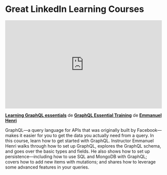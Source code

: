 <h1>Great LinkedIn Learning Courses </h1>

<div style="position:relative;height:0;padding-bottom:56.25%"><iframe width="640" height="360" src="https://www.linkedin.com/learning/embed/graphql-essential-training-14933112/learning-graphql-essentials?autoplay=false&claim=AQHLxrCBSh21OQAAAYLsxYVapbagRYosNW0CkeX0KTp9fXzLVBl6Ap_4IpVhG5IevVS7GkcIAvDQxoL0ggzgRbz_rviZdW8B-yk6ASEI81io0n4l9rDZLLwZzHoFXwFoTkG3PIkPykK-Rea5x4VM-fJS2D-PIPY8pPDuckNVII3DROcHwtWSHw-7jxNlu93y1zG13SlAdFFjxZlpnVjRABIcZKZs7soWAhodUra9QW8cl_fdWDCqfsgOi2QRE2qqbX9ppGMNi_uSP_CP01EOtqAgqVsxAT0OpmTk4DKpQ79KV2ZE5tpzazh-chgx2_B33FlWAdsyFigbuT9R5fWzJNl1budoNAqi0aKZG20I4MrzIO6f4vmlfgn3zBoyBbPKMaIoHYGUgk3oLLIFsU-f8ZpsCQ8-4kqWKToYB4w0bwbPuffT2qN5EqYnoq3qeTzYmyOqJzP_rAoOnofxfnhQa2WsRLVEVUyd_9FPSfoY2IlHzxKp958swBhe6_nF4G8qw0bNrOQnbNb2o0IQesaP9VSwrx5GWM_eDOZy11cE-Qh1PaD0zc8lVqSTBMy0dCz2jC3OHV41vRHteDioWaDn1ipW4fjd6beNYQFYcYA6nXpikkS5wWsTWjOMPDnMJ9Q-FxdvB7_1DxPo72cVj2Rwikv93gvS9N6G7ySwwgwWBGUfOiauKkD2zqz6yDot9t59EYv4TRbIbixqOIb3k4r5-yGBHZkJxvpOI1miSWOWmXr72IKJBh7wJMTfP-cZkAoRjMl4rn7KXzw3NxRJD4Pea3Y19Qn7nkE9kiMjJpnByMN3AKk2upNTK7MFRlK89rFu3mOi8VtJA_XvVRjZ7cAxhKZFHmPxmAPGq4Oqy1KxWM442Rf7bT0-pXU8h12ZtPBk2V99XFq0rbTEhAsUTHCYU5oiD5rlnk1SGsmmhytAmNu-WCMd3WWdq7owpMjAwT08qaxSA8Cv9ZEEpZb7L0CtwKaocIoh_s3DwU_M3GVYWJM1w_0lm_BA36RXcmVdC2KHgAid0zcZuOECbGyJqNv_EP2_to9w5VdSqHXzsaHrBcgDzEbRZqndNgEkR0e1zlZFo-YNmcGtHr2qI0ttXkaMEh-djVxBOQBDpcoXsY9zdWJBjqvD-pv3XRx9Nsi-si8eHJyipiaKq9XNlFiGYKwF1K1tJAT_5J2dUvad&lipi=urn%3Ali%3Apage%3Ad_learning_content%3BJFfH3OoZSQSJWK2vjbchXw%3D%3D&licu" mozallowfullscreen="true" webkitallowfullscreen="true" allowfullscreen="true" frameborder="0" style="position:absolute;width:100%;height:100%;left:0"></iframe></div><p><strong><a href="https://www.linkedin.com/learning/graphql-essential-training-14933112/learning-graphql-essentials?trk=embed_lil">Learning GraphQL essentials</a></strong> de <strong><a href="https://www.linkedin.com/learning/graphql-essential-training-14933112?trk=embed_lil">GraphQL Essential Training</a></strong> de <strong><a href="https://www.linkedin.com/learning/instructors/emmanuel-henri?trk=embed_lil">Emmanuel Henri</a></strong></p>

GraphQL—a query language for APIs that was originally built by Facebook—makes it easier for you to get the data you actually need from a query. In this course, learn how to get started with GraphQL. Instructor Emmanuel Henri walks through how to set up GraphQL, explores the GraphQL schema, and goes over the basic types and fields. He also shows how to set up persistence—including how to use SQL and MongoDB with GraphQL; covers how to add new items with mutations; and shares how to leverage some advanced features in your queries.
